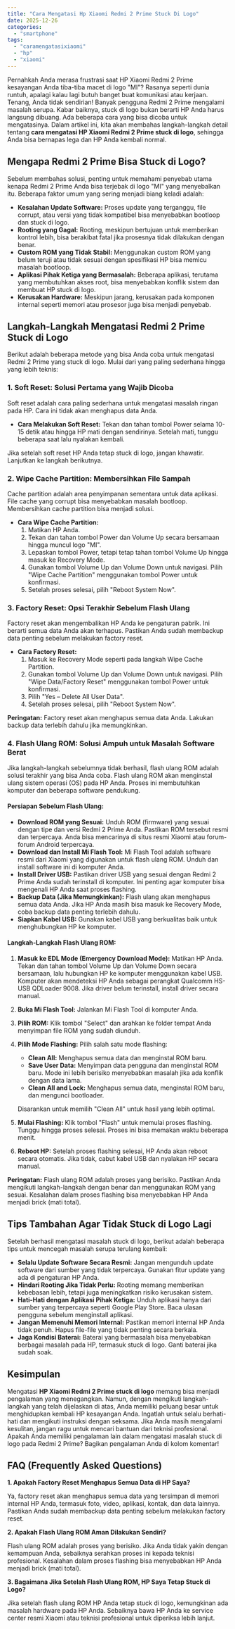 ```yaml
---
title: "Cara Mengatasi Hp Xiaomi Redmi 2 Prime Stuck Di Logo"
date: 2025-12-26
categories: 
  - "smartphone"
tags: 
  - "caramengatasixiaomi"
  - "hp"
  - "xiaomi"
---
```


Pernahkah Anda merasa frustrasi saat HP Xiaomi Redmi 2 Prime kesayangan Anda tiba-tiba macet di logo "MI"? Rasanya seperti dunia runtuh, apalagi kalau lagi butuh banget buat komunikasi atau kerjaan. Tenang, Anda tidak sendirian! Banyak pengguna Redmi 2 Prime mengalami masalah serupa. Kabar baiknya, stuck di logo bukan berarti HP Anda harus langsung dibuang. Ada beberapa cara yang bisa dicoba untuk mengatasinya. Dalam artikel ini, kita akan membahas langkah-langkah detail tentang **cara mengatasi HP Xiaomi Redmi 2 Prime stuck di logo**, sehingga Anda bisa bernapas lega dan HP Anda kembali normal.

## Mengapa Redmi 2 Prime Bisa Stuck di Logo?

Sebelum membahas solusi, penting untuk memahami penyebab utama kenapa Redmi 2 Prime Anda bisa terjebak di logo "MI" yang menyebalkan itu. Beberapa faktor umum yang sering menjadi biang keladi adalah:

- **Kesalahan Update Software:** Proses update yang terganggu, file corrupt, atau versi yang tidak kompatibel bisa menyebabkan bootloop dan stuck di logo.
- **Rooting yang Gagal:** Rooting, meskipun bertujuan untuk memberikan kontrol lebih, bisa berakibat fatal jika prosesnya tidak dilakukan dengan benar.
- **Custom ROM yang Tidak Stabil:** Menggunakan custom ROM yang belum teruji atau tidak sesuai dengan spesifikasi HP bisa memicu masalah bootloop.
- **Aplikasi Pihak Ketiga yang Bermasalah:** Beberapa aplikasi, terutama yang membutuhkan akses root, bisa menyebabkan konflik sistem dan membuat HP stuck di logo.
- **Kerusakan Hardware:** Meskipun jarang, kerusakan pada komponen internal seperti memori atau prosesor juga bisa menjadi penyebab.

## Langkah-Langkah Mengatasi Redmi 2 Prime Stuck di Logo

Berikut adalah beberapa metode yang bisa Anda coba untuk mengatasi Redmi 2 Prime yang stuck di logo. Mulai dari yang paling sederhana hingga yang lebih teknis:

### 1\. Soft Reset: Solusi Pertama yang Wajib Dicoba

Soft reset adalah cara paling sederhana untuk mengatasi masalah ringan pada HP. Cara ini tidak akan menghapus data Anda.

- **Cara Melakukan Soft Reset:** Tekan dan tahan tombol Power selama 10-15 detik atau hingga HP mati dengan sendirinya. Setelah mati, tunggu beberapa saat lalu nyalakan kembali.

Jika setelah soft reset HP Anda tetap stuck di logo, jangan khawatir. Lanjutkan ke langkah berikutnya.

### 2\. Wipe Cache Partition: Membersihkan File Sampah

Cache partition adalah area penyimpanan sementara untuk data aplikasi. File cache yang corrupt bisa menyebabkan masalah bootloop. Membersihkan cache partition bisa menjadi solusi.

- **Cara Wipe Cache Partition:**
    1. Matikan HP Anda.
    2. Tekan dan tahan tombol Power dan Volume Up secara bersamaan hingga muncul logo "MI".
    3. Lepaskan tombol Power, tetapi tetap tahan tombol Volume Up hingga masuk ke Recovery Mode.
    4. Gunakan tombol Volume Up dan Volume Down untuk navigasi. Pilih "Wipe Cache Partition" menggunakan tombol Power untuk konfirmasi.
    5. Setelah proses selesai, pilih "Reboot System Now".

### 3\. Factory Reset: Opsi Terakhir Sebelum Flash Ulang

Factory reset akan mengembalikan HP Anda ke pengaturan pabrik. Ini berarti semua data Anda akan terhapus. Pastikan Anda sudah membackup data penting sebelum melakukan factory reset.

- **Cara Factory Reset:**
    1. Masuk ke Recovery Mode seperti pada langkah Wipe Cache Partition.
    2. Gunakan tombol Volume Up dan Volume Down untuk navigasi. Pilih "Wipe Data/Factory Reset" menggunakan tombol Power untuk konfirmasi.
    3. Pilih "Yes – Delete All User Data".
    4. Setelah proses selesai, pilih "Reboot System Now".

**Peringatan:** Factory reset akan menghapus semua data Anda. Lakukan backup data terlebih dahulu jika memungkinkan.

### 4\. Flash Ulang ROM: Solusi Ampuh untuk Masalah Software Berat

Jika langkah-langkah sebelumnya tidak berhasil, flash ulang ROM adalah solusi terakhir yang bisa Anda coba. Flash ulang ROM akan menginstal ulang sistem operasi (OS) pada HP Anda. Proses ini membutuhkan komputer dan beberapa software pendukung.

#### Persiapan Sebelum Flash Ulang:

- **Download ROM yang Sesuai:** Unduh ROM (firmware) yang sesuai dengan tipe dan versi Redmi 2 Prime Anda. Pastikan ROM tersebut resmi dan terpercaya. Anda bisa mencarinya di situs resmi Xiaomi atau forum-forum Android terpercaya.
- **Download dan Install Mi Flash Tool:** Mi Flash Tool adalah software resmi dari Xiaomi yang digunakan untuk flash ulang ROM. Unduh dan install software ini di komputer Anda.
- **Install Driver USB:** Pastikan driver USB yang sesuai dengan Redmi 2 Prime Anda sudah terinstall di komputer. Ini penting agar komputer bisa mengenali HP Anda saat proses flashing.
- **Backup Data (Jika Memungkinkan):** Flash ulang akan menghapus semua data Anda. Jika HP Anda masih bisa masuk ke Recovery Mode, coba backup data penting terlebih dahulu.
- **Siapkan Kabel USB:** Gunakan kabel USB yang berkualitas baik untuk menghubungkan HP ke komputer.

#### Langkah-Langkah Flash Ulang ROM:

1. **Masuk ke EDL Mode (Emergency Download Mode):** Matikan HP Anda. Tekan dan tahan tombol Volume Up dan Volume Down secara bersamaan, lalu hubungkan HP ke komputer menggunakan kabel USB. Komputer akan mendeteksi HP Anda sebagai perangkat Qualcomm HS-USB QDLoader 9008. Jika driver belum terinstall, install driver secara manual.
    
2. **Buka Mi Flash Tool:** Jalankan Mi Flash Tool di komputer Anda.
    
3. **Pilih ROM:** Klik tombol "Select" dan arahkan ke folder tempat Anda menyimpan file ROM yang sudah diunduh.
    
4. **Pilih Mode Flashing:** Pilih salah satu mode flashing:
    
    - **Clean All:** Menghapus semua data dan menginstal ROM baru.
    - **Save User Data:** Menyimpan data pengguna dan menginstal ROM baru. Mode ini lebih berisiko menyebabkan masalah jika ada konflik dengan data lama.
    - **Clean All and Lock:** Menghapus semua data, menginstal ROM baru, dan mengunci bootloader.
    
    Disarankan untuk memilih "Clean All" untuk hasil yang lebih optimal.
    
5. **Mulai Flashing:** Klik tombol "Flash" untuk memulai proses flashing. Tunggu hingga proses selesai. Proses ini bisa memakan waktu beberapa menit.
    
6. **Reboot HP:** Setelah proses flashing selesai, HP Anda akan reboot secara otomatis. Jika tidak, cabut kabel USB dan nyalakan HP secara manual.
    

**Peringatan:** Flash ulang ROM adalah proses yang berisiko. Pastikan Anda mengikuti langkah-langkah dengan benar dan menggunakan ROM yang sesuai. Kesalahan dalam proses flashing bisa menyebabkan HP Anda menjadi brick (mati total).

## Tips Tambahan Agar Tidak Stuck di Logo Lagi

Setelah berhasil mengatasi masalah stuck di logo, berikut adalah beberapa tips untuk mencegah masalah serupa terulang kembali:

- **Selalu Update Software Secara Resmi:** Jangan mengunduh update software dari sumber yang tidak terpercaya. Gunakan fitur update yang ada di pengaturan HP Anda.
- **Hindari Rooting Jika Tidak Perlu:** Rooting memang memberikan kebebasan lebih, tetapi juga meningkatkan risiko kerusakan sistem.
- **Hati-Hati dengan Aplikasi Pihak Ketiga:** Unduh aplikasi hanya dari sumber yang terpercaya seperti Google Play Store. Baca ulasan pengguna sebelum menginstall aplikasi.
- **Jangan Memenuhi Memori Internal:** Pastikan memori internal HP Anda tidak penuh. Hapus file-file yang tidak penting secara berkala.
- **Jaga Kondisi Baterai:** Baterai yang bermasalah bisa menyebabkan berbagai masalah pada HP, termasuk stuck di logo. Ganti baterai jika sudah soak.

## Kesimpulan

Mengatasi **HP Xiaomi Redmi 2 Prime stuck di logo** memang bisa menjadi pengalaman yang menegangkan. Namun, dengan mengikuti langkah-langkah yang telah dijelaskan di atas, Anda memiliki peluang besar untuk menghidupkan kembali HP kesayangan Anda. Ingatlah untuk selalu berhati-hati dan mengikuti instruksi dengan seksama. Jika Anda masih mengalami kesulitan, jangan ragu untuk mencari bantuan dari teknisi profesional. Apakah Anda memiliki pengalaman lain dalam mengatasi masalah stuck di logo pada Redmi 2 Prime? Bagikan pengalaman Anda di kolom komentar!

## FAQ (Frequently Asked Questions)

**1\. Apakah Factory Reset Menghapus Semua Data di HP Saya?**

Ya, factory reset akan menghapus semua data yang tersimpan di memori internal HP Anda, termasuk foto, video, aplikasi, kontak, dan data lainnya. Pastikan Anda sudah membackup data penting sebelum melakukan factory reset.

**2\. Apakah Flash Ulang ROM Aman Dilakukan Sendiri?**

Flash ulang ROM adalah proses yang berisiko. Jika Anda tidak yakin dengan kemampuan Anda, sebaiknya serahkan proses ini kepada teknisi profesional. Kesalahan dalam proses flashing bisa menyebabkan HP Anda menjadi brick (mati total).

**3\. Bagaimana Jika Setelah Flash Ulang ROM, HP Saya Tetap Stuck di Logo?**

Jika setelah flash ulang ROM HP Anda tetap stuck di logo, kemungkinan ada masalah hardware pada HP Anda. Sebaiknya bawa HP Anda ke service center resmi Xiaomi atau teknisi profesional untuk diperiksa lebih lanjut.
